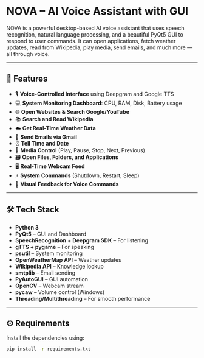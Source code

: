 # NOVA – AI Voice Assistant with GUI

NOVA is a powerful desktop-based AI voice assistant that uses speech recognition, natural language processing, and a beautiful PyQt5 GUI to respond to user commands. It can open applications, fetch weather updates, read from Wikipedia, play media, send emails, and much more — all through voice.

---

## 🌟 Features

- 🎙️ **Voice-Controlled Interface** using Deepgram and Google TTS
- 💻 **System Monitoring Dashboard**: CPU, RAM, Disk, Battery usage
- 🌐 **Open Websites & Search Google/YouTube**
- 📚 **Search and Read Wikipedia**
- ☁️ **Get Real-Time Weather Data**
- 💌 **Send Emails via Gmail**
- ⏰ **Tell Time and Date**
- 🎵 **Media Control** (Play, Pause, Stop, Next, Previous)
- 🗃️ **Open Files, Folders, and Applications**
- 🖥️ **Real-Time Webcam Feed**
- ⚡ **System Commands** (Shutdown, Restart, Sleep)
- 💬 **Visual Feedback for Voice Commands**

---

## 🛠️ Tech Stack

- **Python 3**
- **PyQt5** – GUI and Dashboard
- **SpeechRecognition** + **Deepgram SDK** – For listening
- **gTTS + pygame** – For speaking
- **psutil** – System monitoring
- **OpenWeatherMap API** – Weather updates
- **Wikipedia API** – Knowledge lookup
- **smtplib** – Email sending
- **PyAutoGUI** – GUI automation
- **OpenCV** – Webcam stream
- **pycaw** – Volume control (Windows)
- **Threading/Multithreading** – For smooth performance

---

## ⚙️ Requirements

Install the dependencies using:

```bash
pip install -r requirements.txt
